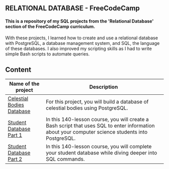 ## RELATIONAL DATABASE - FreeCodeCamp
#### This is a repository of my SQL projects from the 'Relational Database' section of the FreeCodeCamp curriculum.

With these projects, I learned how to create and use a relational database with PostgreSQL, a database management system, and SQL, the language of these databases. I also improved my scripting skills as I had to write simple Bash scripts to automate queries.

## Content

|Name of the project|Description|
|------------------------------------------------------------------------------------|---------------------------------------------------------------------------------|
|[Celestial Bodies Database](https://github.com/cedvid/fcc-sql/tree/main/universe_db)|For this project, you will build a database of celestial bodies using PostgreSQL.|
|[Student Database Part 1](https://github.com/cedvid/fcc-sql/tree/main/students_db_1)|In this 140-lesson course, you will create a Bash script that uses SQL to enter information about your computer science students into PostgreSQL.|
|[Student Database Part 2]()|In this 140-lesson course, you will complete your student database while diving deeper into SQL commands.|
